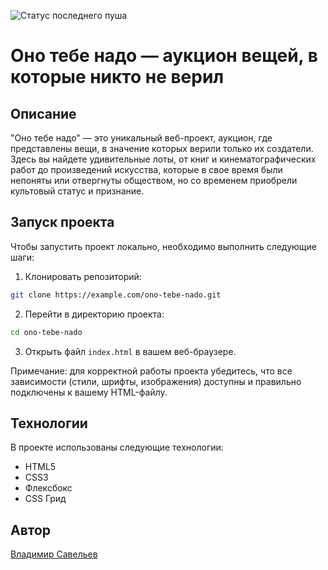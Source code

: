![Статус последнего пуша](https://github.com/savvlex/ono-tebe-nado/actions/workflows/tests.yml/badge.svg)


# Оно тебе надо — аукцион вещей, в которые никто не верил

## Описание

"Оно тебе надо" — это уникальный веб-проект, аукцион, где представлены вещи, в значение которых верили только их создатели. Здесь вы найдете удивительные лоты, от книг и кинематографических работ до произведений искусства, которые в свое время были непоняты или отвергнуты обществом, но со временем приобрели культовый статус и признание.

## Запуск проекта

Чтобы запустить проект локально, необходимо выполнить следующие шаги:


1. Клонировать репозиторий:

```bash
git clone https://example.com/ono-tebe-nado.git
```

2. Перейти в директорию проекта:

```bash
cd ono-tebe-nado
```

3. Открыть файл `index.html` в вашем веб-браузере.

Примечание: для корректной работы проекта убедитесь, что все зависимости (стили, шрифты, изображения) доступны и правильно подключены к вашему HTML-файлу.

## Технологии

В проекте использованы следующие технологии:

- HTML5
- CSS3
- Флексбокс
- CSS Грид

## Автор

[Владимир Савельев](https://github.com/savvlex)
